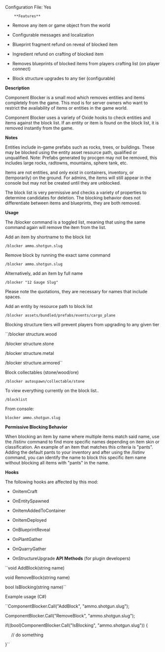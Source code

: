 Configuration File:
						Yes
					
	
			
		**Features** 


* Remove any item or game object from the world

* Configurable messages and localization

* Blueprint fragment refund on reveal of blocked item

* Ingredient refund on crafting of blocked item

* Removes blueprints of blocked items from players crafting list (on player connect)

* Block structure upgrades to any tier (configurable)


**Description** 


Component Blocker is a small mod which removes entities and items completely from the game.  This mod is for server owners who want to restrict the availability of items or entities in the game world.


Component Blocker uses a variety of Oxide hooks to check entities and items against the block list.  If an entity or item is found on the block list, it is removed instantly from the game.

**Notes** 


Entities include in-game prefabs such as rocks, trees, or buildings.   These may be blocked using the entity asset resource path, qualified or unqualified.  Note: Prefabs generated by procgen may not be removed, this includes large rocks, radtowns, mountains, sphere tank, etc.


Items are not entities, and only exist in containers, inventory, or (temporarily) on the ground.  For admins, the items will still appear in the console but may not be created until they are unblocked.


The block list is very permissive and checks a variety of properties to determine candidates for deletion.  The blocking behavior does not differentiate between items and blueprints, they are both removed.

**Usage** 


The /blocker command is a toggled list, meaning that using the same command again will remove the item from the list.


Add an item by shortname to the block list

	
	
``/blocker ammo.shotgun.slug``

Remove block by running the exact same command

	
	
``/blocker ammo.shotgun.slug``

Alternatively, add an item by full name

	
	
``/blocker "12 Gauge Slug"``

Please note the quotations, they are necessary for names that include spaces.


Add an entity by resource path to block list

	
	
``/blocker assets/bundled/prefabs/events/cargo_plane``

Blocking structure tiers will prevent players from upgrading to any given tier

	
	
``/blocker structure.wood

/blocker structure.stone

/blocker structure.metal

/blocker structure.armored``

Block collectables (stone/wood/ore)

	
	
``/blocker autospawn/collectable/stone``

To view everything currently on the block list..

	
	
``/blocklist``

From console:

	
	
``blocker ammo.shotgun.slug``


**Permissive Blocking Behavior** 


When blocking an item by name where multiple items match said name, use the /listinv command to find more specific names depending on item skin or classification.  An example of an item that matches this criteria is "pants".  Adding the default pants to your inventory and after using the /listinv command, you can identify the name to block this specific item name without blocking all items with "pants" in the name.

**Hooks** 


The following hooks are affected by this mod:

* OnItemCraft

* OnEntitySpawned

* OnItemAddedToContainer

* OnItemDeployed

* OnBlueprintReveal

* OnPlantGather

* OnQuarryGather

* OnStructureUpgrade
**API Methods**  (for plugin developers)

	
	
``void AddBlock(string name)

void RemoveBlock(string name)

bool IsBlocking(string name)``


Example usage (C#)

	
	
``ComponentBlocker.Call("AddBlock", "ammo.shotgun.slug");

ComponentBlocker.Call("RemoveBlock", "ammo.shotgun.slug");

if((bool)ComponentBlocker.Call("IsBlocking", "ammo.shotgun.slug")) {

     // do something

}``